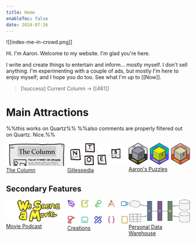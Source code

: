 ```yaml
---
title: Home
enableToc: false
date: 2024-07-26
---
```

![[index-me-in-crowd.png]]

Hi. I'm Aaron. Welcome to my website. I'm glad you're here.

I write and create things to entertain and inform... mostly myself. I don't sell anything. I'm experimenting with a couple of ads, but mostly I'm here to enjoy myself; and I hope you do too. See what I'm up to [[Now]].

> [!success] Current Column → [[461]]
# Main Attractions
%%this works on Quartz%%
%%also comments are properly filtered out on Quartz. Nice.%%
<div style='display:grid; grid-template-columns: 1fr 1fr 1fr'>
	<a href="/Columns">
		<img src="./assets/home-feature-column.png"/>
		<div class="feature-head">The Column</div>
	</a>
	<a href="https://gillespedia.com">
		<img src="./assets/home-feature-notes.png"/>
		<div class="feature-head">Gillespedia</div>
	</a>
	<a href="https://aaronspuzzles.com">
		<img src="./assets/home-feature-puzzles.png"/>
		<div class="feature-head">Aaron's Puzzles</div>
	</a>
</div>

## Secondary Features
<div style='display:grid; grid-template-columns: 1fr 1fr 1fr'>
	<a href="https://shows.acast.com/we-scene-a-movie">
		<img src="./assets/home-feature-podcast.png"/>
		<div class="feature-head">Movie Podcast</div>
	</a>
	<a href="/Pages/Creations">
		<img src="./assets/home-feature-creations.png"/>
		<div class="feature-head">Creations</div>
	</a>
	<a href="/Pages/PDW">
		<img src="./assets/home-feature-pdw.png"/>
		<div class="feature-head">Personal Data Warehouse</div>
	</a>
</div>